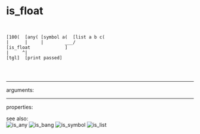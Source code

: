 # is_float

```


[100(  [any( [symbol a(  [list a b c(
|      |     |        ___/
[is_float             ]
|     ^|
[tgl]  [print passed]

                
            
```
---
arguments:


---
properties:


see also:<br>
![is_any]("img/object_is_any.png")
![is_bang]("img/object_is_bang.png")
![is_symbol]("img/object_is_symbol.png")
![is_list]("img/object_is_list.png")
